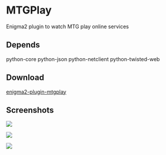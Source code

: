 MTGPlay
=========
Enigma2 plugin to watch MTG play online services

Depends
-------
python-core python-json python-netclient python-twisted-web

Download
-------
[enigma2-plugin-mtgplay](http://taapat.ho.ua/enigma2-plugin-mtgplay/)

Screenshots
-------
![](https://cloud.githubusercontent.com/assets/1623947/14185116/1470e878-f781-11e5-8f91-857ca7e6179e.jpg)

![](https://cloud.githubusercontent.com/assets/1623947/14185120/1b793e2c-f781-11e5-8de7-6baae844181d.jpg)

![](https://cloud.githubusercontent.com/assets/1623947/14185123/1e60a684-f781-11e5-91a1-e3bbd6bc222b.jpg)

